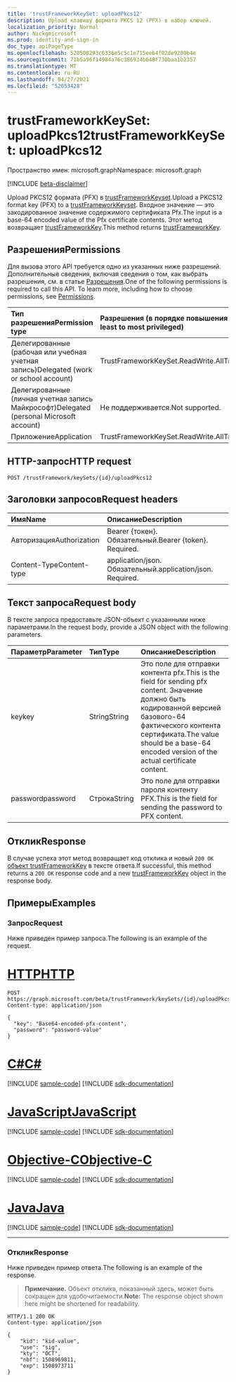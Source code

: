 ```yaml
---
title: 'trustFrameworkKeySet: uploadPkcs12'
description: Upload клавишу формата PKCS 12 (PFX) в набор ключей.
localization_priority: Normal
author: Nickgmicrosoft
ms.prod: identity-and-sign-in
doc_type: apiPageType
ms.openlocfilehash: 520508293c6336e5c5c1e715eeb4f02de9209b4e
ms.sourcegitcommit: 71b5a96f14984a76c386934b648f730baa1b2357
ms.translationtype: MT
ms.contentlocale: ru-RU
ms.lasthandoff: 04/27/2021
ms.locfileid: "52053428"
---
```

# <a name="trustframeworkkeyset-uploadpkcs12"></a><span data-ttu-id="87813-103">trustFrameworkKeySet: uploadPkcs12</span><span class="sxs-lookup"><span data-stu-id="87813-103">trustFrameworkKeySet: uploadPkcs12</span></span>

<span data-ttu-id="87813-104">Пространство имен: microsoft.graph</span><span class="sxs-lookup"><span data-stu-id="87813-104">Namespace: microsoft.graph</span></span>

[!INCLUDE [beta-disclaimer](../../includes/beta-disclaimer.md)]

<span data-ttu-id="87813-105">Upload PKCS12 формата (PFX) в [trustFrameworkKeyset](../resources/trustframeworkkeyset.md).</span><span class="sxs-lookup"><span data-stu-id="87813-105">Upload a PKCS12 format key (PFX) to a [trustFrameworkKeyset](../resources/trustframeworkkeyset.md).</span></span> <span data-ttu-id="87813-106">Входное значение — это закодированное значение содержимого сертификата Pfx.</span><span class="sxs-lookup"><span data-stu-id="87813-106">The input is a base-64 encoded value of the Pfx certificate contents.</span></span> <span data-ttu-id="87813-107">Этот метод возвращает [trustFrameworkKey](../resources/trustframeworkkey.md).</span><span class="sxs-lookup"><span data-stu-id="87813-107">This method returns [trustFrameworkKey](../resources/trustframeworkkey.md).</span></span>

## <a name="permissions"></a><span data-ttu-id="87813-108">Разрешения</span><span class="sxs-lookup"><span data-stu-id="87813-108">Permissions</span></span>

<span data-ttu-id="87813-p102">Для вызова этого API требуется одно из указанных ниже разрешений. Дополнительные сведения, включая сведения о том, как выбрать разрешения, см. в статье [Разрешения](/graph/permissions-reference).</span><span class="sxs-lookup"><span data-stu-id="87813-p102">One of the following permissions is required to call this API. To learn more, including how to choose permissions, see [Permissions](/graph/permissions-reference).</span></span>

| <span data-ttu-id="87813-111">Тип разрешения</span><span class="sxs-lookup"><span data-stu-id="87813-111">Permission type</span></span>                        | <span data-ttu-id="87813-112">Разрешения (в порядке повышения привилегий)</span><span class="sxs-lookup"><span data-stu-id="87813-112">Permissions (from least to most privileged)</span></span> |
|:---------------------------------------|:--------------------------------------------|
| <span data-ttu-id="87813-113">Делегированные (рабочая или учебная учетная запись)</span><span class="sxs-lookup"><span data-stu-id="87813-113">Delegated (work or school account)</span></span>     | <span data-ttu-id="87813-114">TrustFrameworkKeySet.ReadWrite.All</span><span class="sxs-lookup"><span data-stu-id="87813-114">TrustFrameworkKeySet.ReadWrite.All</span></span> |
| <span data-ttu-id="87813-115">Делегированные (личная учетная запись Майкрософт)</span><span class="sxs-lookup"><span data-stu-id="87813-115">Delegated (personal Microsoft account)</span></span> | <span data-ttu-id="87813-116">Не поддерживается.</span><span class="sxs-lookup"><span data-stu-id="87813-116">Not supported.</span></span> |
| <span data-ttu-id="87813-117">Приложение</span><span class="sxs-lookup"><span data-stu-id="87813-117">Application</span></span>                            | <span data-ttu-id="87813-118">TrustFrameworkKeySet.ReadWrite.All</span><span class="sxs-lookup"><span data-stu-id="87813-118">TrustFrameworkKeySet.ReadWrite.All</span></span> |

## <a name="http-request"></a><span data-ttu-id="87813-119">HTTP-запрос</span><span class="sxs-lookup"><span data-stu-id="87813-119">HTTP request</span></span>

<!-- { "blockType": "ignored" } -->

```http
POST /trustFramework/keySets/{id}/uploadPkcs12
```

## <a name="request-headers"></a><span data-ttu-id="87813-120">Заголовки запросов</span><span class="sxs-lookup"><span data-stu-id="87813-120">Request headers</span></span>

| <span data-ttu-id="87813-121">Имя</span><span class="sxs-lookup"><span data-stu-id="87813-121">Name</span></span>          | <span data-ttu-id="87813-122">Описание</span><span class="sxs-lookup"><span data-stu-id="87813-122">Description</span></span>   |
|:--------------|:--------------|
| <span data-ttu-id="87813-123">Авторизация</span><span class="sxs-lookup"><span data-stu-id="87813-123">Authorization</span></span> | <span data-ttu-id="87813-p103">Bearer {токен}. Обязательный.</span><span class="sxs-lookup"><span data-stu-id="87813-p103">Bearer {token}. Required.</span></span> |
| <span data-ttu-id="87813-126">Content-Type</span><span class="sxs-lookup"><span data-stu-id="87813-126">Content-type</span></span>  | <span data-ttu-id="87813-p104">application/json. Обязательный.</span><span class="sxs-lookup"><span data-stu-id="87813-p104">application/json. Required.</span></span> |

## <a name="request-body"></a><span data-ttu-id="87813-129">Текст запроса</span><span class="sxs-lookup"><span data-stu-id="87813-129">Request body</span></span>

<span data-ttu-id="87813-130">В тексте запроса предоставьте JSON-объект с указанными ниже параметрами.</span><span class="sxs-lookup"><span data-stu-id="87813-130">In the request body, provide a JSON object with the following parameters.</span></span>

| <span data-ttu-id="87813-131">Параметр</span><span class="sxs-lookup"><span data-stu-id="87813-131">Parameter</span></span>    | <span data-ttu-id="87813-132">Тип</span><span class="sxs-lookup"><span data-stu-id="87813-132">Type</span></span>        | <span data-ttu-id="87813-133">Описание</span><span class="sxs-lookup"><span data-stu-id="87813-133">Description</span></span> |
|:-------------|:------------|:------------|
|<span data-ttu-id="87813-134">key</span><span class="sxs-lookup"><span data-stu-id="87813-134">key</span></span>|<span data-ttu-id="87813-135">String</span><span class="sxs-lookup"><span data-stu-id="87813-135">String</span></span>|<span data-ttu-id="87813-136">Это поле для отправки контента pfx.</span><span class="sxs-lookup"><span data-stu-id="87813-136">This is the field for sending pfx content.</span></span> <span data-ttu-id="87813-137">Значение должно быть кодированной версией базового-64 фактического контента сертификата.</span><span class="sxs-lookup"><span data-stu-id="87813-137">The value should be a base-64 encoded version of the actual certificate content.</span></span>|
|<span data-ttu-id="87813-138">password</span><span class="sxs-lookup"><span data-stu-id="87813-138">password</span></span>|<span data-ttu-id="87813-139">Строка</span><span class="sxs-lookup"><span data-stu-id="87813-139">String</span></span>|<span data-ttu-id="87813-140">Это поле для отправки пароля контенту PFX.</span><span class="sxs-lookup"><span data-stu-id="87813-140">This is the field for sending the password to PFX content.</span></span>|

## <a name="response"></a><span data-ttu-id="87813-141">Отклик</span><span class="sxs-lookup"><span data-stu-id="87813-141">Response</span></span>

<span data-ttu-id="87813-142">В случае успеха этот метод возвращает код отклика и новый `200 OK` [объект trustFrameworkKey](../resources/trustframeworkkey.md) в тексте ответа.</span><span class="sxs-lookup"><span data-stu-id="87813-142">If successful, this method returns a `200 OK` response code and a new [trustFrameworkKey](../resources/trustframeworkkey.md) object in the response body.</span></span>

## <a name="examples"></a><span data-ttu-id="87813-143">Примеры</span><span class="sxs-lookup"><span data-stu-id="87813-143">Examples</span></span>

### <a name="request"></a><span data-ttu-id="87813-144">Запрос</span><span class="sxs-lookup"><span data-stu-id="87813-144">Request</span></span>

<span data-ttu-id="87813-145">Ниже приведен пример запроса.</span><span class="sxs-lookup"><span data-stu-id="87813-145">The following is an example of the request.</span></span>

# <a name="http"></a>[<span data-ttu-id="87813-146">HTTP</span><span class="sxs-lookup"><span data-stu-id="87813-146">HTTP</span></span>](#tab/http)
<!-- {
  "blockType": "request",
  "name": "trustframeworkkeyset_uploadpkcs12"
}-->

```http
POST https://graph.microsoft.com/beta/trustFramework/keySets/{id}/uploadPkcs12
Content-type: application/json

{
  "key": "Base64-encoded-pfx-content",
  "password": "password-value"
}
```
# <a name="c"></a>[<span data-ttu-id="87813-147">C#</span><span class="sxs-lookup"><span data-stu-id="87813-147">C#</span></span>](#tab/csharp)
[!INCLUDE [sample-code](../includes/snippets/csharp/trustframeworkkeyset-uploadpkcs12-csharp-snippets.md)]
[!INCLUDE [sdk-documentation](../includes/snippets/snippets-sdk-documentation-link.md)]

# <a name="javascript"></a>[<span data-ttu-id="87813-148">JavaScript</span><span class="sxs-lookup"><span data-stu-id="87813-148">JavaScript</span></span>](#tab/javascript)
[!INCLUDE [sample-code](../includes/snippets/javascript/trustframeworkkeyset-uploadpkcs12-javascript-snippets.md)]
[!INCLUDE [sdk-documentation](../includes/snippets/snippets-sdk-documentation-link.md)]

# <a name="objective-c"></a>[<span data-ttu-id="87813-149">Objective-C</span><span class="sxs-lookup"><span data-stu-id="87813-149">Objective-C</span></span>](#tab/objc)
[!INCLUDE [sample-code](../includes/snippets/objc/trustframeworkkeyset-uploadpkcs12-objc-snippets.md)]
[!INCLUDE [sdk-documentation](../includes/snippets/snippets-sdk-documentation-link.md)]

# <a name="java"></a>[<span data-ttu-id="87813-150">Java</span><span class="sxs-lookup"><span data-stu-id="87813-150">Java</span></span>](#tab/java)
[!INCLUDE [sample-code](../includes/snippets/java/trustframeworkkeyset-uploadpkcs12-java-snippets.md)]
[!INCLUDE [sdk-documentation](../includes/snippets/snippets-sdk-documentation-link.md)]

---


### <a name="response"></a><span data-ttu-id="87813-151">Отклик</span><span class="sxs-lookup"><span data-stu-id="87813-151">Response</span></span>

<span data-ttu-id="87813-152">Ниже приведен пример ответа.</span><span class="sxs-lookup"><span data-stu-id="87813-152">The following is an example of the response.</span></span>

> <span data-ttu-id="87813-153">**Примечание.** Объект отклика, показанный здесь, может быть сокращен для удобочитаемости.</span><span class="sxs-lookup"><span data-stu-id="87813-153">**Note:** The response object shown here might be shortened for readability.</span></span>

<!-- {
  "blockType": "response",
  "truncated": true,
  "@odata.type": "microsoft.graph.trustFrameworkKey"
} -->

```http
HTTP/1.1 200 OK
Content-type: application/json

{
    "kid": "kid-value",
    "use": "sig",
    "kty": "OCT",
    "nbf": 1508969811,
    "exp": 1508973711
}
```

<!-- uuid: 16cd6b66-4b1a-43a1-adaf-3a886856ed98
2019-02-04 14:57:30 UTC -->
<!-- {
  "type": "#page.annotation",
  "description": "trustFrameworkKeySet: uploadPkcs12",
  "keywords": "",
  "section": "documentation",
  "tocPath": ""
}-->


